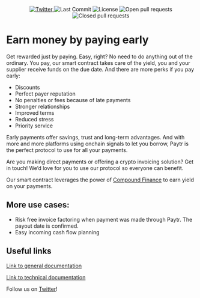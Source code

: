 <p align="center">
    <a href="https://twitter.com/paytr_protocol">
     <img alt="Twitter" src="https://img.shields.io/badge/Twitter-1DA1F2?logo=twitter&logoColor=white" />
    </a>
    <img alt="Last Commit" src="https://img.shields.io/github/last-commit/{paytr-protocol}/{contracts}.svg">
    <img alt="License" src="https://img.shields.io/github/license/{paytr-protocol}/{contracts}.svg">
    <img alt="Open pull requests" src="https://img.shields.io/github/issues-pr/{paytr-protocol}/{contracts}.svg">
    <img alt="Closed pull requests" src="https://img.shields.io/github/issues-pr-closed/{paytr-protocol}/{contracts}.svg"> 
</p>

# Earn money by paying early

Get rewarded just by paying. Easy, right? No need to do anything out of the ordinary.
You pay, our smart contract takes care of the yield, you and your supplier receive funds on the due date.
And there are more perks if you pay early:

* Discounts
* Perfect payer reputation
* No penalties or fees because of late payments
* Stronger relationships
* Improved terms
* Reduced stress
* Priority service

Early payments offer savings, trust and long-term advantages. And with more and more platforms using onchain signals to let you borrow, Paytr is the perfect protocol to use for all your payments.
 
Are you making direct payments or offering a crypto invoicing solution? Get in touch! We’d love for you to use our protocol so everyone can benefit.
 
Our smart contract leverages the power of [Compound Finance](https://compound.finance/) to earn yield on your payments.

## More use cases:
 
* Risk free invoice factoring when payment was made through Paytr. The payout date is confirmed.
* Easy incoming cash flow planning

## Useful links


[Link to general documentation](https://paytr.gitbook.io)

[Link to technical documentation](https://paytr.gitbook.io/product-docs/overview/developer-docs)

Follow us on [Twitter](https://twitter.com/paytr\_protocol)!
